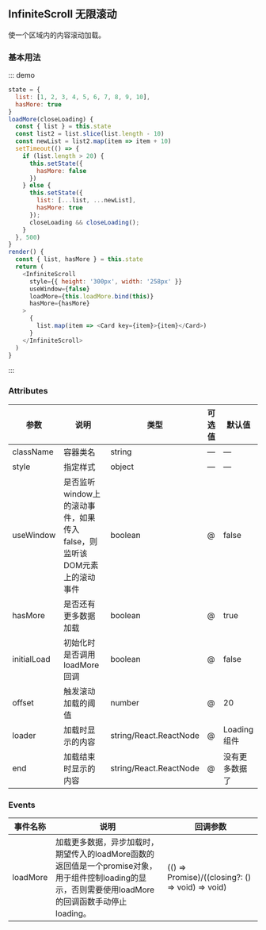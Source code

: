 ## InfiniteScroll 无限滚动

使一个区域内的内容滚动加载。

### 基本用法

::: demo
```js
state = {
  list: [1, 2, 3, 4, 5, 6, 7, 8, 9, 10],
  hasMore: true
}
loadMore(closeLoading) {
  const { list } = this.state
  const list2 = list.slice(list.length - 10)
  const newList = list2.map(item => item + 10)
  setTimeout(() => {
    if (list.length > 20) {
      this.setState({
        hasMore: false
      })
    } else {
      this.setState({
        list: [...list, ...newList],
        hasMore: true
      });
      closeLoading && closeLoading();
    }
  }, 500)
}
render() {
  const { list, hasMore } = this.state
  return (
    <InfiniteScroll
      style={{ height: '300px', width: '258px' }}
      useWindow={false}
      loadMore={this.loadMore.bind(this)}
      hasMore={hasMore}
    >
      {
        list.map(item => <Card key={item}>{item}</Card>)
      }
    </InfiniteScroll>
  )
}
```
:::

### Attributes
| 参数      | 说明          | 类型      | 可选值                           | 默认值  |
|---------- |-------------- |---------- |--------------------------------  |-------- |
| className | 容器类名 | string | — | — |
| style | 指定样式 | object | — | — |
| useWindow | 是否监听window上的滚动事件，如果传入false，则监听该DOM元素上的滚动事件 | boolean | @ | false |
| hasMore | 是否还有更多数据加载 | boolean | @ | true |
| initialLoad | 初始化时是否调用loadMore回调 | boolean | @ | false |
| offset | 触发滚动加载的阈值 | number | @ | 20 |
| loader | 加载时显示的内容 | string/React.ReactNode | @ | Loading组件 |
| end | 加载结束时显示的内容 | string/React.ReactNode | @ | 没有更多数据了 |

### Events
| 事件名称 | 说明 | 回调参数 |
|---------- |-------- |---------- |
| loadMore | 加载更多数据，异步加载时，期望传入的loadMore函数的返回值是一个promise对象，用于组件控制loading的显示，否则需要使用loadMore的回调函数手动停止loading。 | (() => Promise<unknown>)/((closing?: () => void) => void) |


